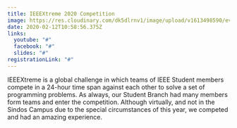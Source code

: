 ```yaml
---
title: IEEEXtreme 2020 Competition
image: https://res.cloudinary.com/dk5dlrnv1/image/upload/v1613498590/events/ieeextreme14_brcmbc.png
date: 2020-02-12T10:58:56.375Z
links:
  youtube: "#"
  facebook: "#"
  slides: "#"
registrationLink: "#"
---
```

IEEEXtreme is a global challenge in which teams of IEEE Student members compete in a 24-hour time span against each other to solve a set of programming problems. As always, our Student Branch had many members form teams and enter the competition. Although virtually, and not in the Sindos Campus due to the special circumstances of this year, we competed and had an amazing experience.
